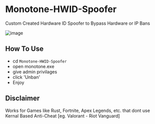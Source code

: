 # Monotone-HWID-Spoofer
Custom Created Hardware ID Spoofer to Bypass Hardware or IP Bans
<br>

![image](https://github.com/r3liaze3/ValorantSpoofer/assets/172171776/67f02362-9f88-44bd-9790-e1764ea85576)


## How To Use
* cd `Monotone-HWID-Spoofer`
* open monotone.exe
* give admin privilages
* click 'Unban'
* Enjoy

## Disclaimer
Works for Games like Rust, Fortnite, Apex Legends, etc. that dont use Kernal Based Anti-Cheat [eg. Valorant - Riot Vanguard]

